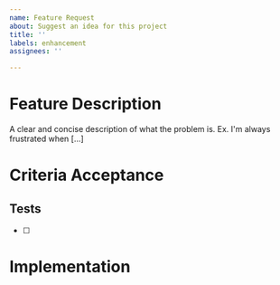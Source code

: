 ```yaml
---
name: Feature Request
about: Suggest an idea for this project
title: ''
labels: enhancement
assignees: ''

---
```


# Feature Description
A clear and concise description of what the problem is. Ex. I'm always frustrated when [...]

# Criteria Acceptance

## Tests
- [ ]

# Implementation
